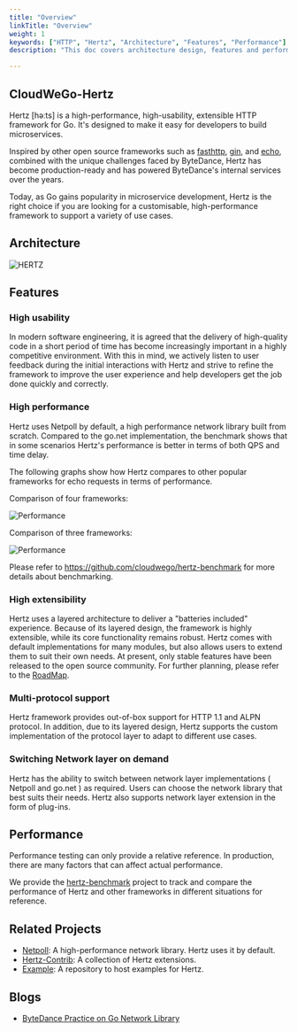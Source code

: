 ```yaml
---
title: "Overview"
linkTitle: "Overview"
weight: 1
keywords: ["HTTP", "Hertz", "Architecture", "Features", "Performance"]
description: "This doc covers architecture design, features and performance of Hertz."

---
```


## CloudWeGo-Hertz
Hertz [həːts] is a high-performance, high-usability, extensible HTTP framework for Go. It's designed to make it easy for developers to build microservices.

Inspired by other open source frameworks such as [fasthttp](https://github.com/valyala/fasthttp), [gin](https://github.com/gin-gonic/gin), and [echo](https://github.com/labstack/echo), 
combined with the unique challenges faced by ByteDance, Hertz has become production-ready and has powered ByteDance's internal services over the years.

Today, as Go gains popularity in microservice development, Hertz is the right choice if you are looking for a customisable, high-performance framework to support a variety of use cases.

## Architecture
![HERTZ](/img/docs/hertz.png)

## Features
### High usability

In modern software engineering, it is agreed that the delivery of high-quality code in a short period of time has become increasingly important in a highly competitive environment.
With this in mind, we actively listen to user feedback during the initial interactions with Hertz and strive to refine the framework to improve the user experience and help developers get the job done quickly and correctly.

### High performance

Hertz uses Netpoll by default, a high performance network library built from scratch. Compared to the go.net implementation, the benchmark shows that in some scenarios Hertz's performance is better in terms of both QPS and time delay.

The following graphs show how Hertz compares to other popular frameworks for echo requests in terms of performance.

Comparison of four frameworks:

![Performance](/img/docs/hertz-performance-4.png)

Comparison of three frameworks:

![Performance](/img/docs/hertz-performance-3.png)

Please refer to https://github.com/cloudwego/hertz-benchmark for more details about benchmarking.

### High extensibility

Hertz uses a layered architecture to deliver a "batteries included" experience. Because of its layered design, the framework is highly extensible, while its core functionality remains robust. 
Hertz comes with default implementations for many modules, but also allows users to extend them to suit their own needs. At present, only stable features have been released to the open source community. 
For further planning, please refer to the [RoadMap](https://github.com/cloudwego/hertz/blob/main/ROADMAP.md).

### Multi-protocol support

Hertz framework provides out-of-box support for HTTP 1.1 and ALPN protocol. In addition, due to its layered design, Hertz supports the custom implementation of the protocol layer to adapt to different use cases.

### Switching Network layer on demand

Hertz has the ability to switch between network layer implementations ( Netpoll and go.net ) as required. Users can choose the network library that best suits their needs. Hertz also supports network layer extension in the form of plug-ins.

## Performance

Performance testing can only provide a relative reference. In production, there are many factors that can affect actual performance.

We provide the [hertz-benchmark](https://github.com/cloudwego/hertz-benchmark) project to track and compare the performance of Hertz and other frameworks in different situations for reference.

## Related Projects
- [Netpoll](https://github.com/cloudwego/netpoll): A high-performance network library. Hertz uses it by default.
- [Hertz-Contrib](https://github.com/hertz-contrib): A collection of Hertz extensions.
- [Example](https://github.com/cloudwego/hertz-examples): A repository to host examples for Hertz.

## Blogs
- [ByteDance Practice on Go Network Library](https://www.cloudwego.io/blog/2020/05/24/bytedance-practices-on-go-network-library/)
